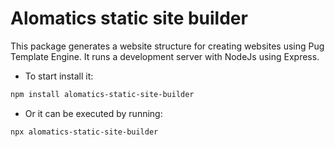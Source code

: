 # Alomatics static site builder

This package generates a website structure for creating websites using Pug Template Engine. It runs a development server with NodeJs using Express.

- To start install it:

```sh
npm install alomatics-static-site-builder
```

- Or it can be executed by running:

```sh
npx alomatics-static-site-builder
```
